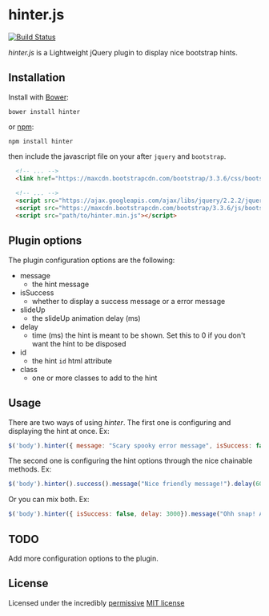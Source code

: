 # hinter.js

[![Build Status](https://travis-ci.org/nevermnd/hinter.js.svg?branch=master)](https://travis-ci.org/nevermnd/hinter.js)

*hinter.js* is a Lightweight jQuery plugin to display nice bootstrap hints.

## Installation

Install with [Bower](http://bower.io):

``` bower install hinter ```

or [npm](https://www.npmjs.com):

``` npm install hinter ```

then include the javascript file on your after `jquery` and `bootstrap`.

```html
  <!-- ... -->
  <link href="https://maxcdn.bootstrapcdn.com/bootstrap/3.3.6/css/bootstrap.min.css" rel="stylesheet">
  
  <!-- ... -->
  <script src="https://ajax.googleapis.com/ajax/libs/jquery/2.2.2/jquery.min.js"></script>
  <script src="https://maxcdn.bootstrapcdn.com/bootstrap/3.3.6/js/bootstrap.min.js"></script>
  <script src="path/to/hinter.min.js"></script>
```

## Plugin options

The plugin configuration options are the following:

+ message 
  + the hint message
+ isSuccess
  + whether to display a success message or a error message
+ slideUp
  + the slideUp animation delay (ms)
+ delay
  + time (ms) the hint is meant to be shown. Set this to 0 if you don't want the hint to be disposed
+ id
  + the hint `id` html attribute
+ class
  + one or more classes to add to the hint
  
## Usage

There are two ways of using *hinter*. The first one is configuring and displaying the hint at once. Ex:

```js
$('body').hinter({ message: "Scary spooky error message", isSuccess: false, id: "hinter-2-spooky" });
```

The second one is configuring the hint options through the nice chainable methods. Ex:

```js
$('body').hinter().success().message("Nice friendly message!").delay(6000).show();
```

Or you can mix both. Ex:

```js
$('body').hinter({ isSuccess: false, delay: 3000}).message("Ohh snap! An error has ocurred =(").show();
```

## TODO

Add more configuration options to the plugin.

## License

Licensed under the incredibly [permissive](http://en.wikipedia.org/wiki/Permissive_free_software_licence) [MIT license](http://creativecommons.org/licenses/MIT/)
